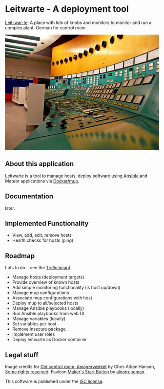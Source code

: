 # Leitwarte - A deployment tool 
[Leit-war-te](https://www.howtopronounce.com/german/leitwarte/): A place with lots of knobs and monitors to monitor and run a complex plant. German for control room. 

![Control Room](doc/img/controlroom.jpg)

## About this application
Leitwarte is a tool to manage hosts, deploy software using [Ansible](http://www.ansible.com/) and Meteor applications via [Docker/mup](https://github.com/arunoda/meteor-up).

## Documentation

later.

## Implemented Functionality

- View, add, edit, remove hosts
- Health checks for hosts (ping)

## Roadmap

Lots to do... see the [Trello board](https://trello.com/b/Fracwcz8/leitwarte-roadmap).

- Manage hosts (deployment targets)
- Provide overview of known hosts
- Add simple monitoring functionality (is host up/down)
- Manage mup configurations
- Associate mup configurations with host
- Deploy mup to all/selected hosts
- Manage Ansible playbooks (locally)
- Run Ansible playbooks from web UI
- Manage variables (locally)
- Set variables per host
- Remove insecure package
- Implement user roles
- Deploy leitwarte as Docker container

## Legal stuff

Image credits for [Old control room, Amagerværket](https://www.flickr.com/photos/chrisalban/15217591075/in/photolist-pbJ8DV-6yFtEQ-9heNod-aeS6DR-5GAAzH-5HVVA7-aeUUEo-LcStu-aeUR17-8wRCnr-9mSvA8-9mSwBB-5mLtF8-7SGUrP-7SLc4j-5mQHBd-a9WcZv-aadkD5-a9VWKa-5mQJFU-5mQMDG-6pZhsc-5mLuHg-4jyB6r-6hq6qH-5mQK3d-5mLuRV-dWKBKq-5mQK7j-dmtsHx-9FmLxa-4xXJjV-6yBo18-a9XtU5-5mLtwp-nUUL9h-6yBng4-6yFt4b-6yFtjY-6yFttu-6yFtnh-5mQMVu-cSbdeY-v2GNK-j2uT28-4jyB8D-4jCDKN-5mLx2x-5mLvmt-63FqNS) by Chris Alban Hansen, [Some rights reserved](https://creativecommons.org/licenses/by-sa/2.0/legalcode).
Favicon [Maker's Start Button](http://openclipart.org/detail/176337/makers-start-button-by-algotruneman-176337) by [algotruneman](https://openclipart.org/user-detail/algotruneman).

This software is published under the [ISC license](http://choosealicense.com/licenses/isc/).
